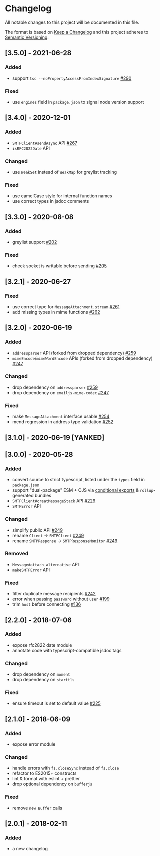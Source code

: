 # Changelog
All notable changes to this project will be documented in this file.

The format is based on [Keep a Changelog](http://keepachangelog.com/en/1.0.0/)
and this project adheres to [Semantic Versioning](http://semver.org/spec/v2.0.0.html).

## [3.5.0] - 2021-06-28
### Added
- support `tsc --noPropertyAccessFromIndexSignature` [#290](https://github.com/eleith/emailjs/pull/290)

### Fixed
- use `engines` field in `package.json` to signal node version support

## [3.4.0] - 2020-12-01
### Added
- `SMTPClient#sendAsync` API [#267](https://github.com/eleith/emailjs/issues/267)
- `isRFC2822Date` API

### Changed
- use `WeakSet` instead of `WeakMap` for greylist tracking

### Fixed
- use camelCase style for internal function names
- use correct types in jsdoc comments

## [3.3.0] - 2020-08-08
### Added
- greylist support [#202](https://github.com/eleith/emailjs/issues/202)

### Fixed
- check socket is writable before sending [#205](https://github.com/eleith/emailjs/issues/205)

## [3.2.1] - 2020-06-27
### Fixed
- use correct type for `MessageAttachment.stream` [#261](https://github.com/eleith/emailjs/issues/261)
- add missing types in mime functions [#262](https://github.com/eleith/emailjs/pull/262)

## [3.2.0] - 2020-06-19
### Added
- `addressparser` API (forked from dropped dependency) [#259](https://github.com/eleith/emailjs/issues/259)
- `mimeEncode`/`mimeWordEncode` APIs (forked from dropped dependency) [#247](https://github.com/eleith/emailjs/issues/247)

### Changed
- drop dependency on `addressparser` [#259](https://github.com/eleith/emailjs/issues/259)
- drop dependency on `emailjs-mime-codec` [#247](https://github.com/eleith/emailjs/issues/247)

### Fixed
- make `MessageAttachment` interface usable [#254](https://github.com/eleith/emailjs/issues/254)
- mend regression in address type validation [#252](https://github.com/eleith/emailjs/pull/252)

## [3.1.0] - 2020-06-19 [YANKED]

## [3.0.0] - 2020-05-28
### Added
- convert source to strict typescript, listed under the `types` field in `package.json`
- support "dual-package" ESM + CJS via [conditional exports](https://nodejs.org/docs/latest-v14.x/api/esm.html#esm_conditional_exports) & `rollup`-generated bundles
- `SMTPClient#creatMessageStack` API [#229](https://github.com/eleith/emailjs/issues/229)
- `SMTPError` API

### Changed
- simplify public API [#249](https://github.com/eleith/emailjs/issues/249)
- rename `Client` -> `SMTPClient` [#249](https://github.com/eleith/emailjs/issues/249)
- rename `SMTPResponse` -> `SMTPResponseMonitor` [#249](https://github.com/eleith/emailjs/issues/249)

### Removed
- `Message#attach_alternative` API
- `makeSMTPError` API

### Fixed
- filter duplicate message recipients [#242](https://github.com/eleith/emailjs/issues/242)
- error when passing `password` without `user` [#199](https://github.com/eleith/emailjs/issues/199)
- trim `host` before connecting [#136](https://github.com/eleith/emailjs/issues/136)

## [2.2.0] - 2018-07-06
### Added
- expose rfc2822 date module
- annotate code with typescript-compatible jsdoc tags

### Changed
- drop dependency on `moment`
- drop dependency on `starttls`

### Fixed
- ensure timeout is set to default value [#225](https://github.com/eleith/emailjs/issues/225)

## [2.1.0] - 2018-06-09
### Added
- expose error module

### Changed
- handle errors with `fs.closeSync` instead of `fs.close`
- refactor to ES2015+ constructs
- lint & format with eslint + prettier
- drop optional dependency on `bufferjs`

### Fixed
- remove `new Buffer` calls

## [2.0.1] - 2018-02-11
### Added
- a new changelog
